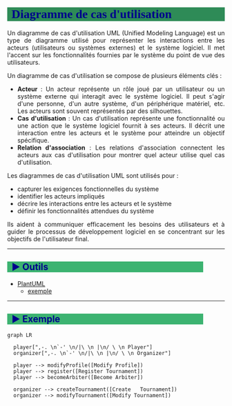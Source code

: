 
# Diagramme de cas d'utilisation

Un diagramme de cas d'utilisation UML (Unified Modeling Language) est un type de diagramme utilisé pour représenter les interactions entre les acteurs (utilisateurs ou systèmes externes) et le système logiciel. Il met l'accent sur les fonctionnalités fournies par le système du point de vue des utilisateurs.

Un diagramme de cas d'utilisation se compose de plusieurs éléments clés :

* **Acteur** : Un acteur représente un rôle joué par un utilisateur ou un système externe qui interagit avec le système logiciel. Il peut s'agir d'une personne, d'un autre système, d'un périphérique matériel, etc. Les acteurs sont souvent représentés par des silhouettes.
* **Cas d'utilisation** : Un cas d'utilisation représente une fonctionnalité ou une action que le système logiciel fournit à ses acteurs. Il décrit une interaction entre les acteurs et le système pour atteindre un objectif spécifique.
* **Relation d'association** : Les relations d'association connectent les acteurs aux cas d'utilisation pour montrer quel acteur utilise quel cas d'utilisation.

Les diagrammes de cas d'utilisation UML sont utilisés pour :

* capturer les exigences fonctionnelles du système
* identifier les acteurs impliqués
* décrire les interactions entre les acteurs et le système
* définir les fonctionnalités attendues du système

Ils aident à communiquer efficacement les besoins des utilisateurs et à guider le processus de développement logiciel en se concentrant sur les objectifs de l'utilisateur final.

---

## :arrow_forward: Outils

* [PlantUML](http://www.plantuml.com/)
  * [exemple](https://github.com/ludo2ne/projet-info-2A/blob/main/doc/diagrammes/diag_cas_utilisation.txt)

---

## :arrow_forward: Exemple

```mermaid
graph LR

  player[",-. \n`-' \n/|\ \n |\n/ \ \n Player"]
  organizer[",-. \n`-' \n/|\ \n |\n/ \ \n Organizer"]

  player --> modifyProfile([Modify Profile])
  player --> register([Register Tournament])
  player --> becomeArbiter([Become Arbiter])
  
  organizer --> createTournament([Create   Tournament])
  organizer --> modifyTournament([Modify Tournament])
```

<style>
    body{
        text-align: justify;
    }
    h1{
        color: darkblue;
        font-family: "Calibri";
        font-weight: bold;
        background-color: seagreen;
        padding-left: 10px;
    }
    h2{
        color: darkblue;
        background-color: mediumseagreen;
        margin-right: 10%;
        padding-left: 10px;
    }
    h3{
        color: darkblue;
        background-color: darkseagreen;
        margin-right: 20%;
        padding-left: 10px;
    }
    h4{
        color: darkblue;
        background-color: lightseagreen;
        margin-right: 30%;
        padding-left: 10px;
    }
    h5{
        color: darkblue;
        background-color: aquamarine;
        margin-right: 40%;
        padding-left: 10px;
    }
</style>
